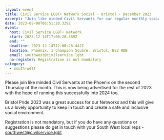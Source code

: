 ```yaml
---
layout: event
title: Civil Service LGBT+ Network Social - Bristol - December 2023
excerpt: "Join like minded Civil Servants for our regular monthly social in Bristol. "
date: 2023-08-08T06:51:28.329Z
event:
  host: Civil Service LGBT+ Network
  start: 2023-12-14T17:00:28.389Z
  end: ""
  deadline: 2023-12-14T12:00:28.442Z
  location: Phoenix, 1 Champion Square, Bristol, BS2 9DB
  email: southwest@civilservice.lgbt
  no-register: Registration is not mandatory
category:
  - south-west
---
```

P﻿lease join like minded Civil Servants at the Phoenix on the second Thursday of the month. T﻿his is now being advertised for the rest of 2023 with the hope of running this successfully into 2024 too. 

B﻿ristol Pride 2023 was a great success for our Networks and this will give us a lovely opportunity to keep in touch and create a safe and inclusive social environment.

R﻿egistration is not mandatory, but if you do have any questions or suggestions please do get in touch with your South West local reps - [southwest@civilservice.lgbt](mailto:southwest@civilservice.lgbt)